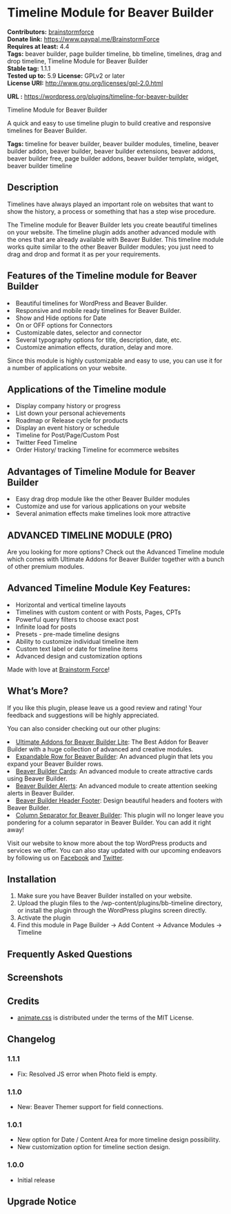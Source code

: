 # Timeline Module for Beaver Builder #
**Contributors:** [brainstormforce](https://profiles.wordpress.org/brainstormforce)  
**Donate link:** https://www.paypal.me/BrainstormForce  
**Requires at least:** 4.4  
**Tags:** beaver builder, page builder timeline, bb timeline, timelines, drag and drop timeline, Timeline Module for Beaver Builder  
**Stable tag:** 1.1.1  
**Tested up to:** 5.9
**License:** GPLv2 or later  
**License URI:** http://www.gnu.org/licenses/gpl-2.0.html  

**URL :** https://wordpress.org/plugins/timeline-for-beaver-builder  
 
Timeline Module for Beaver Builder
 
A quick and easy to use timeline plugin to build creative and responsive timelines for Beaver Builder.
 
**Tags:** timeline for beaver builder, beaver builder modules, timeline, beaver builder addon, beaver builder, beaver builder extensions, beaver addons, beaver builder free, page builder addons, beaver builder template, widget, beaver builder timeline  
 
## Description ##

Timelines have always played an important role on websites that want to show the history, a process or something that has a step wise procedure.

The Timeline module for Beaver Builder lets you create beautiful timelines on your website. The timeline plugin adds another advanced module with the ones that are already available with Beaver Builder. This timeline module works quite similar to the other Beaver Builder modules; you just need to drag and drop and format it as per your requirements.

## Features of the Timeline module for Beaver Builder ##

<li>Beautiful timelines for WordPress and Beaver Builder.</li>
<li>Responsive and mobile ready timelines for Beaver Builder.</li>
<li>Show and Hide options for Date</li>
<li>On or OFF options for Connectors</li>
<li>Customizable dates, selector and connector</li>
<li>Several typography options for title, description, date, etc.</li>
<li>Customize animation effects, duration, delay and more.</li>

Since this module is highly customizable and easy to use, you can use it for a number of applications on your website.

## Applications of the Timeline module ##

<li>Display company history or progress</li>
<li>List down your personal achievements</li>
<li>Roadmap or Release cycle for products</li>
<li>Display an event history or schedule</li>
<li>Timeline for Post/Page/Custom Post</li>
<li>Twitter Feed Timeline</li>
<li>Order History/ tracking Timeline for ecommerce websites</li>

## Advantages of Timeline Module for Beaver Builder ##

<li>Easy drag drop module like the other Beaver Builder modules</li>
<li>Customize and use for various applications on your website</li>
<li>Several animation effects make timelines look more attractive</li>

## ADVANCED TIMELINE MODULE (PRO) ##
Are you looking for more options? Check out the Advanced Timeline module which comes with Ultimate Addons for Beaver Builder together with a bunch of other premium modules.

## Advanced Timeline Module Key Features: ##
<li>Horizontal and vertical timeline layouts</li>
<li>Timelines with custom content or with Posts, Pages, CPTs</li>
<li>Powerful query filters to choose exact post</li>
<li>Infinite load for posts</li>
<li>Presets - pre-made timeline designs</li>
<li>Ability to customize individual timeline item</li>
<li>Custom text label or date for timeline items</li>
<li>Advanced design and customization options</li>


 Made with love at <a href="https://www.brainstormforce.com/?utm_source=wp-repo&utm_campaign=
bbtimeline&utm_medium=description
">Brainstorm Force</a>!


## What’s More? ##

If you like this plugin, please leave us a good review and rating! Your feedback and suggestions will be highly appreciated.

You can also consider checking out our other plugins:

<li><a href="https://www.ultimatebeaver.com/?utm_source=wp-repo&utm_campaign=bbtimeline&utm_medium=other-plugins">Ultimate Addons for Beaver Builder Lite</a>: The Best Addon for Beaver Builder with a huge collection of advanced and creative modules.</li>

<li><a href="https://www.ultimatebeaver.com/beaver-builder-freebies/expandable-row/?utm_source=wp-repo&utm_campaign=bbtimeline&utm_medium=other-plugins">Expandable Row for Beaver Builder</a>: An advanced plugin that lets you expand your Beaver Builder rows.</li>

<li><a href="https://www.ultimatebeaver.com/beaver-builder-freebies/bbcards/?utm_source=wp-repo&utm_campaign=bbtimeline&utm_medium=other-plugins">Beaver Builder Cards</a>: An advanced module to create attractive cards using Beaver Builder.</li>

<li><a href="https://www.ultimatebeaver.com/beaver-builder-freebies/bbalerts/?utm_source=wp-repo&utm_campaign=bbtimeline&utm_medium=other-plugins">Beaver Builder Alerts</a>: An advanced module to create attention seeking alerts in Beaver Builder.</li>

<li><a href="https://www.ultimatebeaver.com/beaver-builder-freebies/bb-header-footer/?utm_source=wp-repo&utm_campaign=bbtimeline&utm_medium=other-plugins">Beaver Builder Header Footer</a>: Design beautiful headers and footers with Beaver Builder.</li>

<li><a href="https://www.ultimatebeaver.com/beaver-builder-freebies/column-seperator/?utm_source=wp-repo&utm_campaign=bbtimeline&utm_medium=other-plugins">Column Separator for Beaver Builder</a>: This plugin will no longer leave you pondering for a column separator in Beaver Builder. You can add it right away!</li>
 
Visit our website to know more about the top WordPress products and services we offer. You can also stay updated with our upcoming endeavors by following us on <a href="https://www.brainstormforce.com/go/brainstorm-force-facebook-page/?utm_source=wp-repo&utm_campaign=bbtimeline&utm_medium=share">Facebook</a> and <a href="https://www.brainstormforce.com/go/brainstorm-force-twitter-page/?utm_source=wp-repo&utm_campaign=bbtimeline&utm_medium=share">Twitter</a>.

## Installation ##

1.	Make sure you have Beaver Builder installed on your website.
2.	Upload the plugin files to the /wp-content/plugins/bb-timeline directory, or install the plugin through the WordPress plugins screen directly.
3.	Activate the plugin
4.	Find this module in Page Builder -> Add Content -> Advance Modules -> Timeline

## Frequently Asked Questions ##


## Screenshots ##

## Credits ##

- [animate.css](https://github.com/animate-css/animate.css) is distributed under the terms of the MIT License.

## Changelog ##

### 1.1.1 ###
* Fix: Resolved JS error when Photo field is empty.

### 1.1.0 ###
* New: Beaver Themer support for field connections.

### 1.0.1 ###
* New option for Date / Content Area for more timeline design possibility.
* New customization option for timeline section design.

### 1.0.0 ###
- Initial release

## Upgrade Notice ##